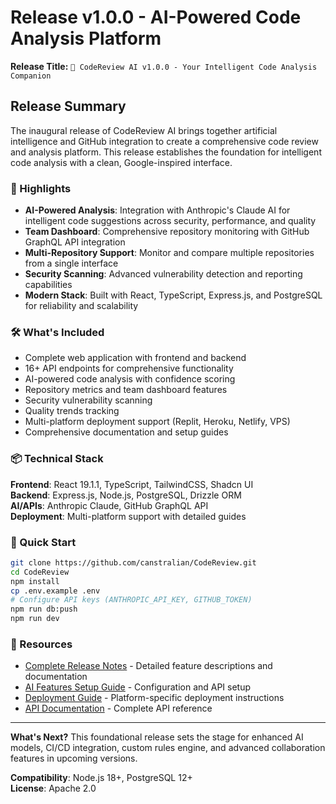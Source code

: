 # Release v1.0.0 - AI-Powered Code Analysis Platform

**Release Title:** `🚀 CodeReview AI v1.0.0 - Your Intelligent Code Analysis Companion`

## Release Summary

The inaugural release of CodeReview AI brings together artificial intelligence and GitHub integration to create a comprehensive code review and analysis platform. This release establishes the foundation for intelligent code analysis with a clean, Google-inspired interface.

### 🌟 Highlights

- **AI-Powered Analysis**: Integration with Anthropic's Claude AI for intelligent code suggestions across security, performance, and quality
- **Team Dashboard**: Comprehensive repository monitoring with GitHub GraphQL API integration  
- **Multi-Repository Support**: Monitor and compare multiple repositories from a single interface
- **Security Scanning**: Advanced vulnerability detection and reporting capabilities
- **Modern Stack**: Built with React, TypeScript, Express.js, and PostgreSQL for reliability and scalability

### 🛠 What's Included

- Complete web application with frontend and backend
- 16+ API endpoints for comprehensive functionality
- AI-powered code analysis with confidence scoring
- Repository metrics and team dashboard features
- Security vulnerability scanning
- Quality trends tracking
- Multi-platform deployment support (Replit, Heroku, Netlify, VPS)
- Comprehensive documentation and setup guides

### 📦 Technical Stack

**Frontend**: React 19.1.1, TypeScript, TailwindCSS, Shadcn UI  
**Backend**: Express.js, Node.js, PostgreSQL, Drizzle ORM  
**AI/APIs**: Anthropic Claude, GitHub GraphQL API  
**Deployment**: Multi-platform support with detailed guides  

### 🚀 Quick Start

```bash
git clone https://github.com/canstralian/CodeReview.git
cd CodeReview
npm install
cp .env.example .env
# Configure API keys (ANTHROPIC_API_KEY, GITHUB_TOKEN)
npm run db:push
npm run dev
```

### 🔗 Resources

- [Complete Release Notes](RELEASE_NOTES.md) - Detailed feature descriptions and documentation
- [AI Features Setup Guide](docs/AI_FEATURES_SETUP.md) - Configuration and API setup  
- [Deployment Guide](docs/DEPLOYMENT.md) - Platform-specific deployment instructions
- [API Documentation](docs/api/README.md) - Complete API reference

---

**What's Next?** This foundational release sets the stage for enhanced AI models, CI/CD integration, custom rules engine, and advanced collaboration features in upcoming versions.

**Compatibility**: Node.js 18+, PostgreSQL 12+  
**License**: Apache 2.0